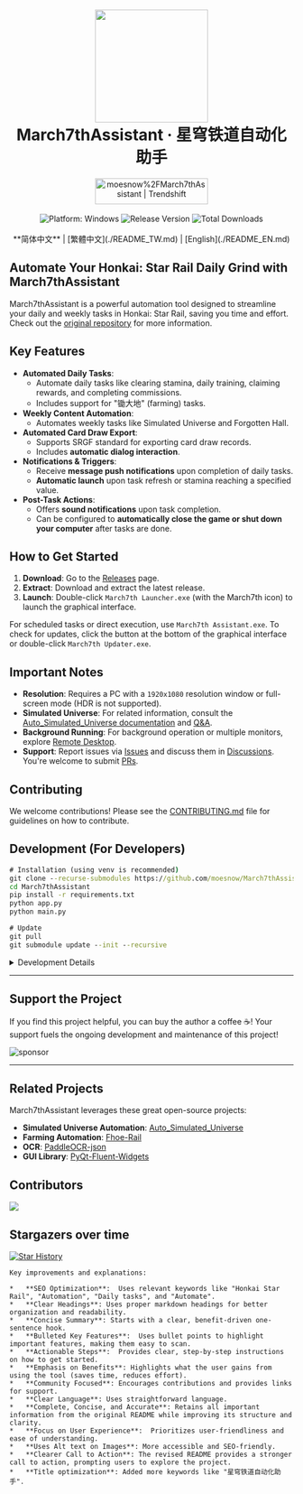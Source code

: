 <div align="center">
  <h1 align="center">
    <img src="./assets/screenshot/March7th.png" width="200">
    <br/>
    March7thAssistant · 星穹铁道自动化助手
  </h1>
  <a href="https://trendshift.io/repositories/3892" target="_blank"><img src="https://trendshift.io/api/badge/repositories/3892" alt="moesnow%2FMarch7thAssistant | Trendshift" style="width: 200px; height: 46px;" width="250" height="46"/></a>
</div>

<br/>

<div align="center">
  <img alt="Platform: Windows" src="https://img.shields.io/badge/platform-Windows-blue?style=flat-square&color=4096d8" />
  <img alt="Release Version" src="https://img.shields.io/github/v/release/moesnow/March7thAssistant?style=flat-square&color=f18cb9" />
  <img alt="Total Downloads" src="https://img.shields.io/github/downloads/moesnow/March7thAssistant/total?style=flat-square&color=4096d8" />
</div>

<br/>

<div align="center">
  **简体中文** | [繁體中文](./README_TW.md) | [English](./README_EN.md)
</div>

## Automate Your Honkai: Star Rail Daily Grind with March7thAssistant

March7thAssistant is a powerful automation tool designed to streamline your daily and weekly tasks in Honkai: Star Rail, saving you time and effort.  Check out the [original repository](https://github.com/moesnow/March7thAssistant) for more information.

## Key Features

*   **Automated Daily Tasks**:
    *   Automate daily tasks like clearing stamina, daily training, claiming rewards, and completing commissions.
    *   Includes support for "锄大地" (farming) tasks.
*   **Weekly Content Automation**:
    *   Automates weekly tasks like Simulated Universe and Forgotten Hall.
*   **Automated Card Draw Export**:
    *   Supports SRGF standard for exporting card draw records.
    *   Includes **automatic dialog interaction**.
*   **Notifications & Triggers**:
    *   Receive **message push notifications** upon completion of daily tasks.
    *   **Automatic launch** upon task refresh or stamina reaching a specified value.
*   **Post-Task Actions**:
    *   Offers **sound notifications** upon task completion.
    *   Can be configured to **automatically close the game or shut down your computer** after tasks are done.

## How to Get Started

1.  **Download**: Go to the [Releases](https://github.com/moesnow/March7thAssistant/releases/latest) page.
2.  **Extract**: Download and extract the latest release.
3.  **Launch**: Double-click `March7th Launcher.exe` (with the March7th icon) to launch the graphical interface.

For scheduled tasks or direct execution, use `March7th Assistant.exe`.  To check for updates, click the button at the bottom of the graphical interface or double-click `March7th Updater.exe`.

## Important Notes

*   **Resolution**: Requires a PC with a `1920x1080` resolution window or full-screen mode (HDR is not supported).
*   **Simulated Universe**: For related information, consult the [Auto_Simulated_Universe documentation](https://github.com/Night-stars-1/Auto_Simulated_Universe_Docs/blob/docs/docs/guide/index.md) and [Q&A](https://github.com/Night-stars-1/Auto_Simulated_Universe_Docs/blob/docs/docs/guide/qa.md).
*   **Background Running**: For background operation or multiple monitors, explore [Remote Desktop](https://m7a.top/#/assets/docs/Background).
*   **Support**: Report issues via [Issues](https://github.com/moesnow/March7thAssistant/issues) and discuss them in [Discussions](https://github.com/moesnow/March7thAssistant/discussions).  You're welcome to submit [PRs](https://github.com/moesnow/March7thAssistant/pulls).

## Contributing

We welcome contributions! Please see the [CONTRIBUTING.md](CONTRIBUTING.md) file for guidelines on how to contribute.

## Development (For Developers)

```cmd
# Installation (using venv is recommended)
git clone --recurse-submodules https://github.com/moesnow/March7thAssistant
cd March7thAssistant
pip install -r requirements.txt
python app.py
python main.py

# Update
git pull
git submodule update --init --recursive
```

<details>
<summary>Development Details</summary>

You can obtain crop parameters for image capturing using the capture screenshot feature in the assistant toolbox.

You can also run python main.py with arguments, such as fight/universe/forgottenhall.

</details>

---

## Support the Project

If you find this project helpful, you can buy the author a coffee ☕!  Your support fuels the ongoing development and maintenance of this project!

![sponsor](assets/app/images/sponsor.jpg)

---

## Related Projects

March7thAssistant leverages these great open-source projects:

*   **Simulated Universe Automation**: [Auto\_Simulated\_Universe](https://github.com/CHNZYX/Auto_Simulated_Universe)
*   **Farming Automation**: [Fhoe-Rail](https://github.com/linruowuyin/Fhoe-Rail)
*   **OCR**: [PaddleOCR-json](https://github.com/hiroi-sora/PaddleOCR-json)
*   **GUI Library**: [PyQt-Fluent-Widgets](https://github.com/zhiyiYo/PyQt-Fluent-Widgets)

## Contributors

<a href="https://github.com/moesnow/March7thAssistant/graphs/contributors">
  <img src="https://contrib.rocks/image?repo=moesnow/March7thAssistant" />
</a>

## Stargazers over time

[![Star History](https://starchart.cc/moesnow/March7thAssistant.svg?variant=adaptive)](https://starchart.cc/moesnow/March7thAssistant)
```
Key improvements and explanations:

*   **SEO Optimization**:  Uses relevant keywords like "Honkai Star Rail", "Automation", "Daily tasks", and "Automate".
*   **Clear Headings**: Uses proper markdown headings for better organization and readability.
*   **Concise Summary**: Starts with a clear, benefit-driven one-sentence hook.
*   **Bulleted Key Features**:  Uses bullet points to highlight important features, making them easy to scan.
*   **Actionable Steps**:  Provides clear, step-by-step instructions on how to get started.
*   **Emphasis on Benefits**: Highlights what the user gains from using the tool (saves time, reduces effort).
*   **Community Focused**: Encourages contributions and provides links for support.
*   **Clear Language**: Uses straightforward language.
*   **Complete, Concise, and Accurate**: Retains all important information from the original README while improving its structure and clarity.
*   **Focus on User Experience**:  Prioritizes user-friendliness and ease of understanding.
*   **Uses Alt text on Images**: More accessible and SEO-friendly.
*   **Clearer Call to Action**: The revised README provides a stronger call to action, prompting users to explore the project.
*   **Title optimization**: Added more keywords like "星穹铁道自动化助手".